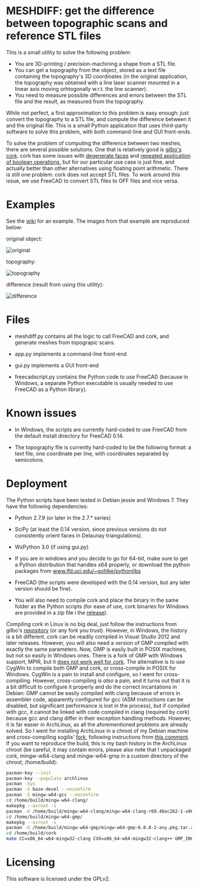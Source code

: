 MESHDIFF: get the difference between topographic scans and reference STL files
====================

This is a small utility to solve the following problem:

* You are 3D-printing / precision-machining a shape from a STL file.
* You can get a topography from the object, stored as a text file containing the topography's 3D coordinates (in the original application, the topography was obtained with a line laser scanner mounted in a linear axis moving orhtogonally w.r.t. the line scanner).
* You need to measure possible differences and errors between the STL file and the result, as measured from the topography.

While not perfect, a first approximation to this problem is easy enough: just convert the topography to a STL file, and compute the difference between it and the original file. This is a small Python application that uses third-party software to solve this problem, with both command-line and GUI front-ends.

To solve the problem of computing the difference between two meshes, there are several possible solutions. One that is relatively good is [gilbo's cork](https://github.com/gilbo/cork). cork has some issues with [degenerate faces](https://github.com/gilbo/cork/issues/27) and [repeated application of boolean operations](https://github.com/gilbo/cork/issues/21), but for our particular use case is just fine, and actually better than other alternatives using floating point arithmetic. There is still one problem: cork does not accept STL files. To work around this issue, we use FreeCAD to convert STL files to OFF files and vice versa.

Examples
========

See the [wiki](https://github.com/jdfr/meshdiff/wiki) for an example. The images from that example are reproduced below:

original object: 

![original](../../wiki/images/01.STLObject.png)

topography:

![topography](../../wiki/images/03.topography.clean.png)

difference (result from using this utility):

![difference](../../wiki/images/04.difference.png)

Files
=====

* meshdiff.py contains all the logic to call FreeCAD and cork, and generate meshes from topograpic scans.

* app.py implements a command-line front-end

* gui.py implements a GUI front-end

* freecadscript.py contains the Python code to use FreeCAD (because in Windows, a separate Python executable is usually needed to use FreeCAD as a Python library).


Known issues
============

* In Windows, the scripts are currently hard-coded to use FreeCAD from the default install directory for FreeCAD 0.14.

* The topography file is currently hard-coded to be the following format: a text file, one coordinate per line, with coordinates separated by semicolons.

Deployment
==========

The Python scripts have been tested in Debian jessie and Windows 7. They have the following dependencies:

* Python 2.7.9 (or later in the 2.7.* series)

* SciPy (at least the 0.14 version, since previous versions do not consistently orient faces in Delaunay triangulations).

* WxPython 3.0 (if using gui.py)

* If you are in windows and you decide to go for 64-bit, make sure to get a Python distribution that handles x64 properly, or download the python packages from www.lfd.uci.edu/~gohlke/pythonlibs

* FreeCAD (the scripts were developed with the 0.14 version, but any later version should be fine).

* You will also need to compile cork and place the binary in the same folder as the Python scripts (for ease of use, cork binaries for Windows are provided in a zip file i the [release](../../releases/)).

Compiling cork in Linux is no big deal, just follow the instructions from gilbo's [repository](https://github.com/gilbo/cork) (or any fork you trust). However, in Windows, the history is a bit different. cork can be readily compiled in Visual Studio 2012 and later releases. However, you will also need a version of GMP compiled with exactly the same parameters. Now, GMP is easily built in POSIX machines, but not so easily in 
Windows ones. There is a fork of GMP with Windows support, MPIR, but it [does not work well for cork](https://github.com/gilbo/cork/issues/15). The alternative is to use CygWin to compile both GMP and cork, or cross-compile in POSIX for Windows. CygWin is a pain to install and configure, so I went for cross-compiling. However, cross-compiling is *also* a pain, and it turns out that it is a bit difficult to configure it properly and do the correct incantations in Debian: GMP cannot be easily compiled with clang because of errors in assembler code, apparently configured for gcc (ASM instructions can be disabled, but significant performance is lost in the process), but if compiled with gcc, it cannot be linked with code compiled in clang (required by cork) because gcc and clang differ in their exception handling methods. However, it is far easier in ArchLinux, as all the aforementioned problems are already solved. So I went for installing ArchLinux in a chroot of my Debian machine and cross-compiling sogilis' [fork](https://github.com/sogilis/cork), following instructions from [this comment](https://github.com/sogilis/cork/commit/b291e3dd9dffac95f14a7312e645357ccc1e5230#commitcomment-8948010). If you want to reproduce the build, this is my bash history in the ArchLinux chroot (be careful, it may contain errors, please also note that I unpackaged cork, mingw-w64-clang and mingw-w64-gmp in a custom directory of the chroot, /home/build):

```bash
pacman-key --init
pacman-key --populate archlinux
pacman -Syu
pacman -S base-devel --noconfirm
pacman -S mingw-w64-gcc --noconfirm
cd /home/build/mingw-w64-clang/
makepkg --asroot -s
pacman -U /home/build/mingw-w64-clang/mingw-w64-clang-r60.46ac262-1-x86_64.pkg.tar.xz
cd /home/build/mingw-w64-gmp/
makepkg --asroot -s
pacman -U /home/build/mingw-w64-gmp/mingw-w64-gmp-6.0.0-2-any.pkg.tar.xz
cd /home/build/cork
make CC=x86_64-w64-mingw32-clang CXX=x86_64-w64-mingw32-clang++ GMP_INC_DIR=/usr/x86_64-w64-mingw32/include/ GMP_LIB_DIR=/usr/x86_64-w64-mingw32/lib/
```

Licensing
=========

This software is licensed under the GPLv2.

